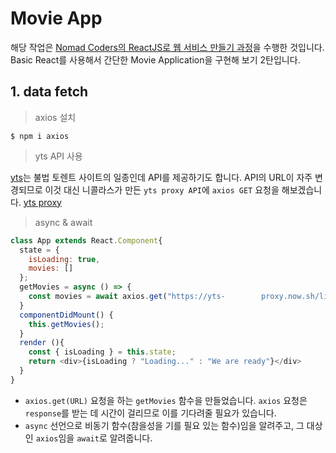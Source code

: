 # Movie App

해당 작업은 [Nomad Coders의 ReactJS로 웹 서비스 만들기 과정](https://academy.nomadcoders.co/courses/enrolled/216871)을 수행한 것입니다. Basic React를 사용해서 간단한 Movie Application을 구현해 보기 2탄입니다.



## 1. data fetch

> axios 설치

```
$ npm i axios
```

> yts API 사용

[yts](https://yts.mx/api)는 불법 토렌트 사이트의 일종인데 API를 제공하기도 합니다.  API의 URL이 자주 변경되므로 이것 대신 니콜라스가 만든 `yts proxy API`에 `axios GET` 요청을  해보겠습니다. [yts proxy](https://github.com/serranoarevalo/yts-proxy)

> async & await

```javascript
class App extends React.Component{
  state = {
    isLoading: true,
    movies: []
  };
  getMovies = async () => {
    const movies = await axios.get("https://yts-		proxy.now.sh/list_movies.json");
  }
  componentDidMount() {
    this.getMovies();
  }
  render (){
    const { isLoading } = this.state;
    return <div>{isLoading ? "Loading..." : "We are ready"}</div>
  }
}
```

- `axios.get(URL)` 요청을 하는 `getMovies` 함수을 만들었습니다. `axios` 요청은 `response`를 받는 데 시간이 걸리므로 이를 기다려줄 필요가 있습니다.
- `async` 선언으로 비동기 함수(참을성을 기를 필요 있는 함수)임을 알려주고, 그 대상인 `axios`임을 `await`로 알려줍니다.
